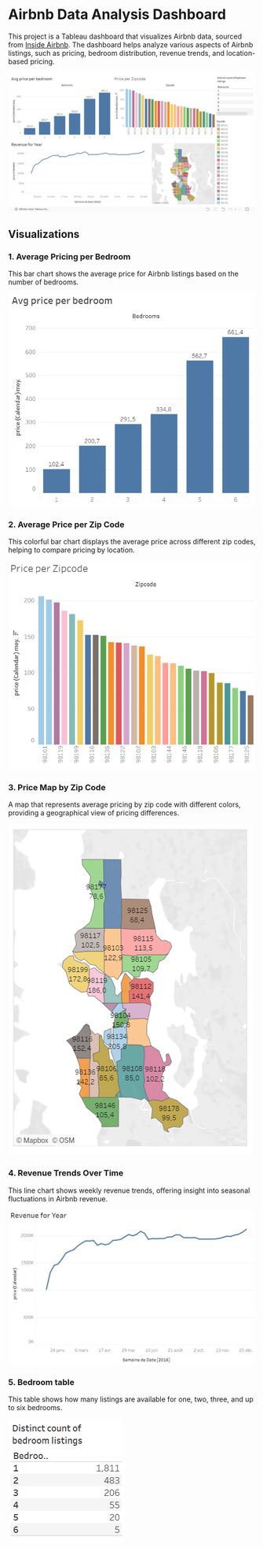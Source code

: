 # Airbnb Data Analysis Dashboard

This project is a Tableau dashboard that visualizes Airbnb data, sourced from [Inside Airbnb](https://insideairbnb.com/get-the-data/). The dashboard helps analyze various aspects of Airbnb listings, such as pricing, bedroom distribution, revenue trends, and location-based pricing.

![Dashboard Overview](dashboard.png)

## Visualizations

### 1. Average Pricing per Bedroom
This bar chart shows the average price for Airbnb listings based on the number of bedrooms.

![Avg Price per Bedroom](avg_pricing_per_bedroom.png)

### 2. Average Price per Zip Code
This colorful bar chart displays the average price across different zip codes, helping to compare pricing by location.

![Avg Price per Zip Code](avg_pricing_per_zipcode.png)

### 3. Price Map by Zip Code
A map that represents average pricing by zip code with different colors, providing a geographical view of pricing differences.

![Price Map by Zip Code](price_map_by_zipcode.png)

### 4. Revenue Trends Over Time
This line chart shows weekly revenue trends, offering insight into seasonal fluctuations in Airbnb revenue.

![Revenue Trends Over Time](revenue_trends.png)

### 5. Bedroom table
This table shows how many listings are available for one, two, three, and up to six bedrooms.

![Bedroom table](bedroom_table.png)

